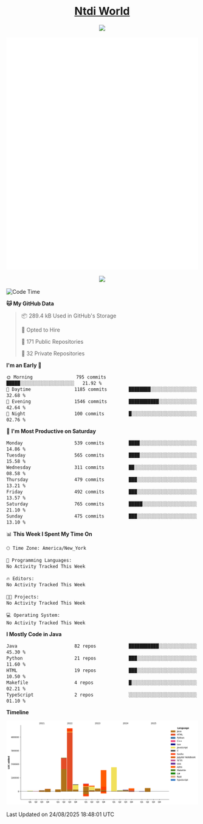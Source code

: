 <h1 align="center"><a href="https://www.ntdi.world">Ntdi World</a></h1>
<p align="center">
  <a href="https://github.com/n-tdi"><img src="https://readme-typing-svg.herokuapp.com?lines=FullStack+Developer;Web+Developer;Open-Source+Enthusiast;Java+Developer;Spigot-API%20Developer;&center=true&width=500&height=50"></a>
</p>

<div align="center">
  <img src="/github-metrics.svg"></img>
  
  <img src="https://komarev.com/ghpvc/?username=n-tdi&color=green"></img>
</div>

<!-- May use later.. idk -->
<!-- <a href="http://www.github.com/n-tdi"><img src="https://github-readme-stats.vercel.app/api?username=n-tdi&show_icons=true&hide=&count_private=true&title_color=0891b2&text_color=ffffff&icon_color=0891b2&bg_color=1c1917&hide_border=true&show_icons=true" alt="n-tdi's GitHub stats" /></a> -->

<!--START_SECTION:waka-->
![Code Time](http://img.shields.io/badge/Code%20Time-324%20hrs%2046%20mins-blue)

**🐱 My GitHub Data** 

> 📦 289.4 kB Used in GitHub's Storage 
 > 
> 💼 Opted to Hire
 > 
> 📜 171 Public Repositories 
 > 
> 🔑 32 Private Repositories 
 > 
**I'm an Early 🐤** 

```text
🌞 Morning                795 commits         █████░░░░░░░░░░░░░░░░░░░░   21.92 % 
🌆 Daytime                1185 commits        ████████░░░░░░░░░░░░░░░░░   32.68 % 
🌃 Evening                1546 commits        ███████████░░░░░░░░░░░░░░   42.64 % 
🌙 Night                  100 commits         █░░░░░░░░░░░░░░░░░░░░░░░░   02.76 % 
```
📅 **I'm Most Productive on Saturday** 

```text
Monday                   539 commits         ████░░░░░░░░░░░░░░░░░░░░░   14.86 % 
Tuesday                  565 commits         ████░░░░░░░░░░░░░░░░░░░░░   15.58 % 
Wednesday                311 commits         ██░░░░░░░░░░░░░░░░░░░░░░░   08.58 % 
Thursday                 479 commits         ███░░░░░░░░░░░░░░░░░░░░░░   13.21 % 
Friday                   492 commits         ███░░░░░░░░░░░░░░░░░░░░░░   13.57 % 
Saturday                 765 commits         █████░░░░░░░░░░░░░░░░░░░░   21.10 % 
Sunday                   475 commits         ███░░░░░░░░░░░░░░░░░░░░░░   13.10 % 
```


📊 **This Week I Spent My Time On** 

```text
🕑︎ Time Zone: America/New_York

💬 Programming Languages: 
No Activity Tracked This Week

🔥 Editors: 
No Activity Tracked This Week

🐱‍💻 Projects: 
No Activity Tracked This Week

💻 Operating System: 
No Activity Tracked This Week
```

**I Mostly Code in Java** 

```text
Java                     82 repos            ███████████░░░░░░░░░░░░░░   45.30 % 
Python                   21 repos            ███░░░░░░░░░░░░░░░░░░░░░░   11.60 % 
HTML                     19 repos            ███░░░░░░░░░░░░░░░░░░░░░░   10.50 % 
Makefile                 4 repos             █░░░░░░░░░░░░░░░░░░░░░░░░   02.21 % 
TypeScript               2 repos             ░░░░░░░░░░░░░░░░░░░░░░░░░   01.10 % 
```



**Timeline**

![Lines of Code chart](https://raw.githubusercontent.com/n-tdi/n-tdi/main/assets/bar_graph.png)


 Last Updated on 24/08/2025 18:48:01 UTC
<!--END_SECTION:waka-->

